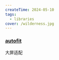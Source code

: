 ```yaml
---
createTime: 2024-05-10
tags:
  - libraries
cover: /wilderness.jpg
---
```


### [autofit](https://www.npmjs.com/package/autofit.js)

大屏适配


